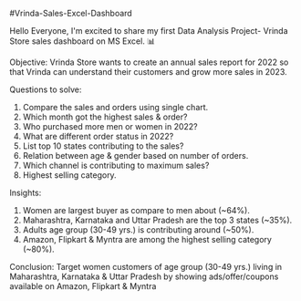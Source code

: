 #Vrinda-Sales-Excel-Dashboard

Hello Everyone,
I'm excited to share my first Data Analysis Project- Vrinda Store sales dashboard on MS Excel. 📊

Objective: Vrinda Store wants to create an annual sales report for 2022 so that Vrinda can understand their customers and grow more sales in 2023.

Questions to solve:
1. Compare the sales and orders using single chart.
2. Which month got the highest sales & order?
3. Who purchased more men or women in 2022?
4. What are different order status in 2022?
5. List top 10 states contributing to the sales?
6. Relation between age & gender based on number of orders.
7. Which channel is contributing to maximum sales?
8. Highest selling category.

Insights:
1. Women are largest buyer as compare to men about (~64%).
2. Maharashtra, Karnataka and Uttar Pradesh are the top 3 states (~35%).
3. Adults age group (30-49 yrs.) is contributing around (~50%).
4. Amazon, Flipkart & Myntra are among the highest selling category (~80%).

Conclusion:
Target women customers of age group (30-49 yrs.) living in Maharashtra, Karnataka & Uttar Pradesh by showing ads/offer/coupons available on Amazon, Flipkart & Myntra 


